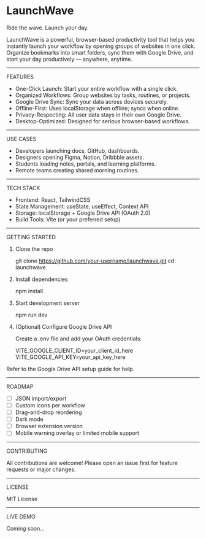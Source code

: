# LaunchWave

Ride the wave. Launch your day.

LaunchWave is a powerful, browser-based productivity tool that helps you instantly launch your workflow by opening groups of websites in one click. Organize bookmarks into smart folders, sync them with Google Drive, and start your day productively — anywhere, anytime.

---

FEATURES

- One-Click Launch: Start your entire workflow with a single click.
- Organized Workflows: Group websites by tasks, routines, or projects.
- Google Drive Sync: Sync your data across devices securely.
- Offline-First: Uses localStorage when offline; syncs when online.
- Privacy-Respecting: All user data stays in their own Google Drive.
- Desktop-Optimized: Designed for serious browser-based workflows.

---

USE CASES

- Developers launching docs, GitHub, dashboards.
- Designers opening Figma, Notion, Dribbble assets.
- Students loading notes, portals, and learning platforms.
- Remote teams creating shared morning routines.

---

TECH STACK

- Frontend: React, TailwindCSS
- State Management: useState, useEffect, Context API
- Storage: localStorage + Google Drive API (OAuth 2.0)
- Build Tools: Vite (or your preferred setup)

---

GETTING STARTED

1. Clone the repo

   git clone https://github.com/your-username/launchwave.git
   cd launchwave

2. Install dependencies

   npm install

3. Start development server

   npm run dev

4. (Optional) Configure Google Drive API

   Create a .env file and add your OAuth credentials:

   VITE_GOOGLE_CLIENT_ID=your_client_id_here
   VITE_GOOGLE_API_KEY=your_api_key_here

Refer to the Google Drive API setup guide for help.

---

ROADMAP

- [ ] JSON import/export
- [ ] Custom icons per workflow
- [ ] Drag-and-drop reordering
- [ ] Dark mode
- [ ] Browser extension version
- [ ] Mobile warning overlay or limited mobile support

---

CONTRIBUTING

All contributions are welcome!
Please open an issue first for feature requests or major changes.

---

LICENSE

MIT License

---

LIVE DEMO

Coming soon...
